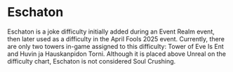 # Eschaton

Eschaton is a joke difficulty initially added during an Event Realm event, then later used as a difficulty in the April Fools 2025 event. Currently, there are only two towers in-game assigned to this difficulty: Tower of Eve Is Ent and Huvin ja Hauskanpidon Torni. Although it is placed above Unreal on the difficulty chart, Eschaton is not considered Soul Crushing.